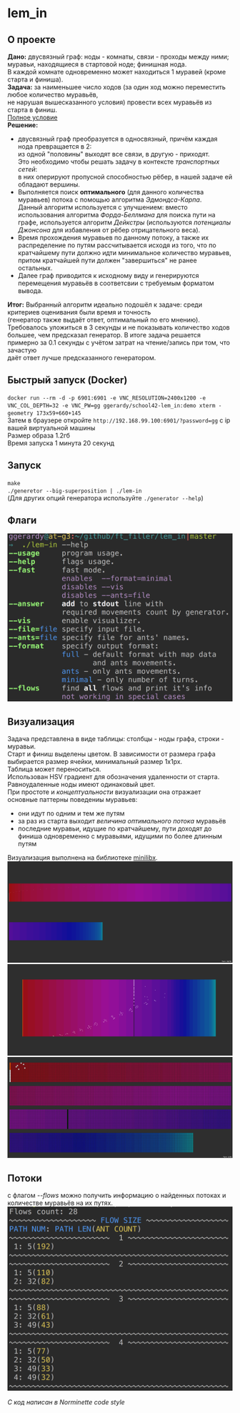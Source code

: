 # lem_in

## О проекте
**Дано:** двусвязный граф: ноды - комнаты, связи - проходы между ними; муравьи, находящиеся в стартовой ноде; финишная нода.  
В каждой комнате одновременно может находиться 1 муравей (кроме старта и финиша).  
**Задача:** за наименьшее число ходов (за один ход можно переместить любое количество муравьёв,  
не нарушая вышесказанного условия) провести всех муравьёв из старта в финиш.  
[Полное условие](https://github.com/liftchampion/lem_in/blob/master/lem-in.en.pdf)  
**Решение:**  
+ двусвязный граф преобразуется в односвязный, причём каждая нода превращается в 2:  
из одной "половины" выходят все связи, в другую - приходят.  
Это необходимо чтобы решать задачу в контексте *транспортных сетей*:  
в них оперируют пропусной способностью рёбер, в нашей задаче ей обладают вершины.  
+ Выполняется поиск **оптимального** (для данного количества муравьев) потока с помощью алгоритма *Эдмондса-Карпа*.  
Данный алгоритм используется с улучшением: вместо использования алгоритма *Форда-Беллмана* для поиска пути на графе,
используется алгоритм *Дейкстры* (используются *потенциалы Джонсона* для избавления от рёбер отрицательного веса).
+ Время прохождения муравьев по данному потоку, а также их распределение по путям рассчитывается исходя из того, что по кратчайшему пути должно идти минимальное количество муравьев, притом кратчайшей пути должен "завершиться" не ранее остальных.
+ Далее граф приводится к исходному виду и генерируются перемещения муравьёв в соответсвии с требуемым форматом вывода.  

**Итог:** Выбранный алгоритм идеально подошёл к задаче: среди критериев оценивания были время и точность  
(генератор также выдаёт ответ, оптимальный по его мнению).  
Требовалось уложиться в 3 секунды и не показывать количество ходов большее, чем предсказал генератор.
В итоге задача решается примерно за  0.1 секунды с учётом затрат на чтение/запись при том, что зачастую  
даёт ответ лучше предсказанного генератором.

## Быстрый запуск (Docker)
`docker run --rm -d -p 6901:6901 -e VNC_RESOLUTION=2400x1200 -e VNC_COL_DEPTH=32 -e VNC_PW=gg ggerardy/school42-lem_in:demo xterm -geometry 173x59+660+145`  
Затем в браузере откройте `http://192.168.99.100:6901/?password=gg` с ip вашей виртуальной машины  
Размер образа 1.2гб  
Время запуска 1 минута 20 секунд  
## Запуск
`make`  
`./generetor --big-superposition | ./lem-in`  
(Для других опций генератора используйте `./generator --help`)  
## Флаги
![flags](https://raw.githubusercontent.com/liftchampion/lem_in/master/imgs/help.png)
## Визуализация
Задача представлена в виде таблицы: столбцы - ноды графа, строки - муравьи.  
Старт и финиш выделены цветом. В зависимости от размера графа выбирается размер ячейки, минимальный размер 1x1px.  
Таблица может переноситься.  
Использован HSV градиент для обозначения удаленности от старта.  
Равноудаленные ноды имеют одинаковый цвет.  
При простоте и *концептуальности* визуализации она отражает основные паттерны поведениы муравьев:  
+ они идут по одним и тем же путям  
+ за раз из старта выходит *величина оптимального потока* муравьёв  
+ последние муравьи, идущие по кратчайшему, пути доходят до финиша одновременно с муравьями, идущими по более длинным путям  

Визуализация выполнена на библиотеке [minilibx](https://github.com/liftchampion/minilibx).  
![big_superposition](https://raw.githubusercontent.com/liftchampion/lem_in/master/imgs/big_superposition.png)
![thousand](https://raw.githubusercontent.com/liftchampion/lem_in/master/imgs/thousand.png)
![ten](https://raw.githubusercontent.com/liftchampion/lem_in/master/imgs/ten.png)
## Потоки
с флагом *--flows* можно получить информацию о найденных потоках и количестве муравьёв на их путях.  
![flows](https://raw.githubusercontent.com/liftchampion/lem_in/master/imgs/flows.png)

*C код написан в Norminette code style*
